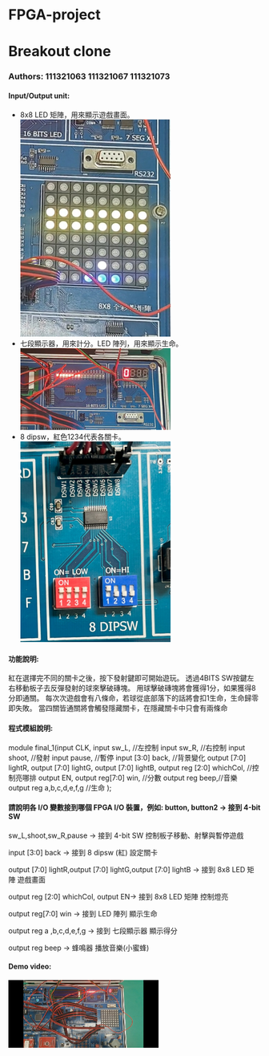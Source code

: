 # FPGA-project
# Breakout clone
### Authors: 111321063 111321067 111321073

#### Input/Output unit:<br>
* 8x8 LED 矩陣，用來顯示遊戲畫面。<br>
<img src="https://github.com/kai2777/Breakout/blob/master/image/Screenshot_20240111_223343_Gallery.jpg" width="300"/><br>
* 七段顯示器，用來計分。LED 陣列，用來顯示生命。<br>
<img src="https://github.com/kai2777/Breakout/blob/master/image/Screenshot_20240111_223408_Gallery.jpg" width="300"/><br>
* 8 dipsw，紅色1234代表各關卡。<br>
  <img src="https://github.com/kai2777/Breakout/blob/master/image/IMG_2357.jpg" width="300"/><br>
#### 功能說明:<br>
紅在選擇完不同的關卡之後，按下發射鍵即可開始遊玩。
透過4BITS SW按鍵左右移動板子去反彈發射的球來擊破磚塊。
用球擊破磚塊將會獲得1分，如果獲得8分即通關。
每次次遊戲會有八條命，若球從底部落下的話將會扣1生命，生命歸零即失敗。
當四關皆通關將會觸發隱藏關卡，在隱藏關卡中只會有兩條命<br>

#### 程式模組說明:<br>
module final_1(input CLK,
					 input sw_L, //左控制
					 input sw_R, //右控制
					 input shoot, //發射
					 input pause, //暫停
					 input [3:0] back,    //背景變化
					 output [7:0] lightR,
					 output [7:0] lightG,
					 output [7:0] lightB,
					 output reg [2:0] whichCol,  //控制亮哪排
					 output EN,
					 output reg[7:0] win,  //分數
                                         output reg beep,//音樂
					 output reg a,b,c,d,e,f,g //生命
);

#### 請說明各 I/O 變數接到哪個 FPGA I/O 裝置，例如: button, button2 -> 接到 4-bit SW <br>
sw_L,shoot,sw_R,pause -> 接到 4-bit SW
控制板子移動、射擊與暫停遊戲

input [3:0] back -> 接到 8 dipsw (紅)
設定關卡

output [7:0] lightR,output [7:0] lightG,output [7:0] lightB -> 接到 8x8 LED 矩陣
遊戲畫面

output reg [2:0] whichCol, output EN-> 接到 8x8 LED 矩陣
控制燈亮

output reg[7:0] win -> 接到 LED 陣列
顯示生命

output reg a ,b,c,d,e,f,g -> 接到 七段顯示器
顯示得分

output reg beep -> 蜂鳴器
播放音樂(小蜜蜂)
#### Demo video:

<a href="https://drive.google.com/file/d/14FEWnH9PdrLocNGa_zW42J9shUFJYzhx/view?usp=sharing" title="Demo Video"><img src="https://github.com/kai2777/Breakout/blob/master/image/Screenshot_20240111_235918_Gallery.jpg" alt="Demo Video" width="300"/></a>
